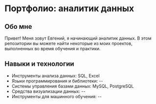# Портфолио: аналитик данных

## Обо мне

Привет! Меня зовут Евгений, я начинающий аналитик данных. В этом репозитории вы можете найти некоторые из моих проектов, выполненных во время обучения и практики. 

## Навыки и технологии

- Инструменты анализа данных: SQL, Excel
- Языки программирования и библиотеки: --
- Системы управления базами данных: MySQL, PostgreSQL
- Средства визуализации данных: --
- Инструменты для машинного обучения: --


